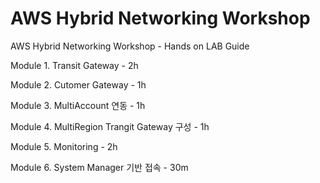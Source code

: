 # AWS Hybrid Networking Workshop

AWS Hybrid Networking Workshop - Hands on LAB Guide

Module 1. Transit Gateway - 2h

Module 2. Cutomer Gateway - 1h

Module 3. MultiAccount 연동 - 1h

Module 4. MultiRegion Trangit Gateway 구성 - 1h

Module 5. Monitoring - 2h

Module 6. System Manager 기반 접속 - 30m

